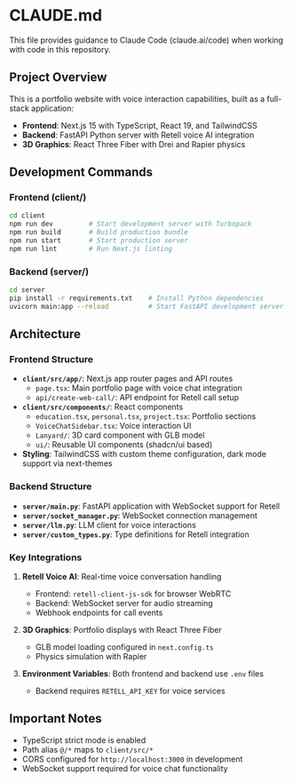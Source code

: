 # CLAUDE.md

This file provides guidance to Claude Code (claude.ai/code) when working with code in this repository.

## Project Overview

This is a portfolio website with voice interaction capabilities, built as a full-stack application:

- **Frontend**: Next.js 15 with TypeScript, React 19, and TailwindCSS
- **Backend**: FastAPI Python server with Retell voice AI integration
- **3D Graphics**: React Three Fiber with Drei and Rapier physics

## Development Commands

### Frontend (client/)

```bash
cd client
npm run dev         # Start development server with Turbopack
npm run build       # Build production bundle
npm run start       # Start production server
npm run lint        # Run Next.js linting
```

### Backend (server/)

```bash
cd server
pip install -r requirements.txt    # Install Python dependencies
uvicorn main:app --reload          # Start FastAPI development server
```

## Architecture

### Frontend Structure

- **`client/src/app/`**: Next.js app router pages and API routes
  - `page.tsx`: Main portfolio page with voice chat integration
  - `api/create-web-call/`: API endpoint for Retell call setup
- **`client/src/components/`**: React components
  - `education.tsx`, `personal.tsx`, `project.tsx`: Portfolio sections
  - `VoiceChatSidebar.tsx`: Voice interaction UI
  - `Lanyard/`: 3D card component with GLB model
  - `ui/`: Reusable UI components (shadcn/ui based)
- **Styling**: TailwindCSS with custom theme configuration, dark mode support via next-themes

### Backend Structure

- **`server/main.py`**: FastAPI application with WebSocket support for Retell
- **`server/socket_manager.py`**: WebSocket connection management
- **`server/llm.py`**: LLM client for voice interactions
- **`server/custom_types.py`**: Type definitions for Retell integration

### Key Integrations

1. **Retell Voice AI**: Real-time voice conversation handling

   - Frontend: `retell-client-js-sdk` for browser WebRTC
   - Backend: WebSocket server for audio streaming
   - Webhook endpoints for call events

2. **3D Graphics**: Portfolio displays with React Three Fiber

   - GLB model loading configured in `next.config.ts`
   - Physics simulation with Rapier

3. **Environment Variables**: Both frontend and backend use `.env` files
   - Backend requires `RETELL_API_KEY` for voice services

## Important Notes

- TypeScript strict mode is enabled
- Path alias `@/*` maps to `client/src/*`
- CORS configured for `http://localhost:3000` in development
- WebSocket support required for voice chat functionality
